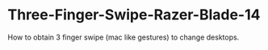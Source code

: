 # Three-Finger-Swipe-Razer-Blade-14
How to obtain 3 finger swipe (mac like gestures) to change desktops.
